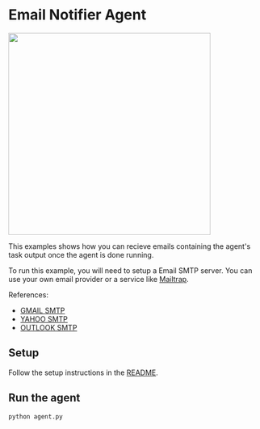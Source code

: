 # Email Notifier Agent
<img src="https://github.com/user-attachments/assets/23c821a7-af61-4e7a-bbba-e26508f6a091" height=400>

This examples shows how you can recieve emails containing the agent's task output once the agent is done running.

To run this example, you will need to setup a Email SMTP server. You can use your own email provider or a service like [Mailtrap](https://mailtrap.io/).

References:
* [GMAIL SMTP](https://support.google.com/a/answer/176600?hl=en)
* [YAHOO SMTP](https://www.saleshandy.com/smtp/yahoo-smtp-settings/)
* [OUTLOOK SMTP](https://support.microsoft.com/en-us/office/pop-imap-and-smtp-settings-for-outlook-com-d088b986-291d-42b8-9564-9c414e2aa040)

## Setup

Follow the setup instructions in the [README](../README.md).

## Run the agent

```bash
python agent.py
```
